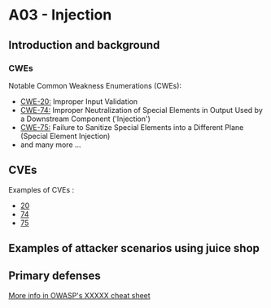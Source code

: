 # A03 - Injection

## Introduction and background

### CWEs

Notable Common Weakness Enumerations (CWEs):

- [CWE-20:](https://cwe.mitre.org/data/definitions/20.html)
Improper Input Validation
- [CWE-74:](https://cwe.mitre.org/data/definitions/74.html)
Improper Neutralization of Special Elements in Output Used by a Downstream Component ('Injection')
- [CWE-75:](https://cwe.mitre.org/data/definitions/75.html)
Failure to Sanitize Special Elements into a Different Plane (Special Element Injection)
- and many more ...

## CVEs

Examples of CVEs :

- [20](https://www.opencve.io/cve?cwe=CWE-20)
- [74](https://www.opencve.io/cve?cwe=CWE-74)
- [75](https://www.opencve.io/cve?cwe=CWE-75)

## Examples of attacker scenarios using juice shop



## Primary defenses


[More info in OWASP's XXXXX cheat sheet]()
